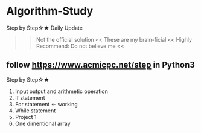 # Algorithm-Study
Step by Step☆★
Daily Update
>> Not the official solution <<
>> These are my brain-ficial <<
>> Highly Recommend: Do not believe me <<

## follow https://www.acmicpc.net/step in Python3

Step by Step☆★
1. Input output and arithmetic operation
2. If statement
3. For statement <- working
4. While statement
5. Project 1
6. One dimentional array

